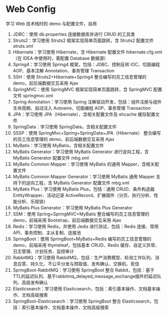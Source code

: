 # Web Config

学习 Web 技术栈时的 demo 与配置文件，自用

1. JDBC：使用 db.properties 连接数据库并进行 CRUD 的工具类
2. Struts2：学习使用 Struts2 框架实现简单页面跳转，含 Struts2 配置文件 struts.xml
3. Hibernate：学习使用 Hibernate，含 Hibernate 配置文件 hibernate.cfg.xml（在 IDEA 中使用时，需配置 Database 数据源）
4. Spring4：学习使用 Spring4 框架，包括：JDBC、控制反转 IOC、切面编程 AOP、基本注解 Annotation、事务管理 Transaction
5. SSH：使用 Struts2+Hibernate+Spring4 整合编写的员工信息管理的 demo，前后端数据交互采用 Ajax
6. SpringMVC：使用 SpringMVC 框架实现简单页面跳转，含 SpringMVC 配置文件 springmvc.xml
7. Spring Annotation：学习使用 Spring 注解驱动开发，包括：组件注册与组件生命周期、自动注入 Autowire、切面编程 AOP、事务管理 Transaction
8. JPA：学习使用 JPA（Hibernate），含相关配置文件及 ehcache 缓存配置文件
9. SpringData：学习使用 SpringData，含相关配置文件
10. SSSP：使用 SpringMvc+Spring+SpringData+JPA（Hibernate） 整合编写的员工信息管理的 demo，前后端数据交互采用 Ajax
11. MyBatis：学习使用 MyBatis，含相关配置文件
12. MyBatis Generator：学习使用 MyBatis Generator 进行逆向工程，含 MyBatis Generator 配置文件 mbg.xml
13. MyBatis Common Mapper：学习使用 MyBatis 的通用 Mapper，含相关配置文件
14. MyBatis Common Mapper Generator：学习使用 MyBatis 通用 Mapper 支持下的逆向工程，含 MyBatis Generator 配置文件 mbg.xml
15. MyBatis Plus：学习使用 MyBatis Plus，包括：通用 CRUD、条件构造器 EntityWrapper、活动记录 ActiveRecord、扩展插件（分页、执行分析、性能分析、乐观锁）
16. MyBatis Plus Generator：学习使用 MyBatis Plus Generator
17. SSM：使用 Spring+SpringMVC+MyBatis 整合编写的员工信息管理的 demo，前端采用 Bootstrap，前后端数据交互采用 Ajax
18. Redis：学习使用 Redis，并使用 Jedis 进行测试，包括：Redis 连接、常用 API、事务控制、主从复制、连接池
19. SpringBoot：使用 SpringBoot+MyBatis+Redis 编写的员工信息管理的 demo，前端采用 thymeleaf，包括基本 CRUD、Redis 缓存、自定义异常、日志管理、计划任务、监控审计
20. RabbitMQ：学习使用 RabbitMQ，包括：生产消费模型、轮询工作队列、消息应答、持久化、不公平分发与预取值、发布确认、交换机、死信
21. SpringBoot-RabbitMQ：学习使用 SpringBoot 整合 Rabbit，包括：基于TTL的延迟队列、基于rabbitmq_delayed_message_exchange插件的延迟队列、高级发布确认
22. Elasticsearch：学习使用 Elasticsearch，包括：索引基本操作、文档基本操作、文档高级搜索
23. SpringBoot-Elasticsearch：学习使用 SpringBoot 整合 Elasticsearch，包括：索引基本操作、文档基本操作、文档高级搜索
